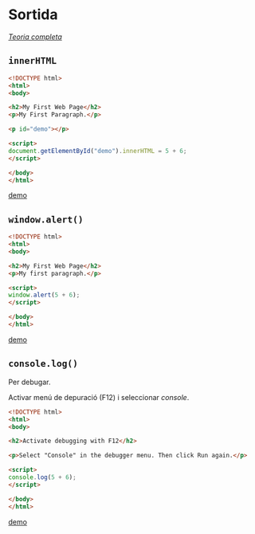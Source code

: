 Sortida
======

[*Teoria completa*](https://www.w3schools.com/js/js_output.asp)

`innerHTML`
--------------------

```html
<!DOCTYPE html>
<html>
<body>

<h2>My First Web Page</h2>
<p>My First Paragraph.</p>

<p id="demo"></p>

<script>
document.getElementById("demo").innerHTML = 5 + 6;
</script>

</body>
</html>
```

[demo](https://www.w3schools.com/js/tryit.asp?filename=tryjs_output_dom)

`window.alert()`
-------------------------

```html
<!DOCTYPE html>
<html>
<body>

<h2>My First Web Page</h2>
<p>My first paragraph.</p>

<script>
window.alert(5 + 6);
</script>

</body>
</html>
```

[demo](https://www.w3schools.com/js/tryit.asp?filename=tryjs_output_alert)


`console.log()`
------------------
Per debugar.

Activar menú de depuració (F12) i seleccionar *console*.

```html
<!DOCTYPE html>
<html>
<body>

<h2>Activate debugging with F12</h2>

<p>Select "Console" in the debugger menu. Then click Run again.</p>

<script>
console.log(5 + 6);
</script>

</body>
</html>
```

[demo](https://www.w3schools.com/js/tryit.asp?filename=tryjs_output_console)
